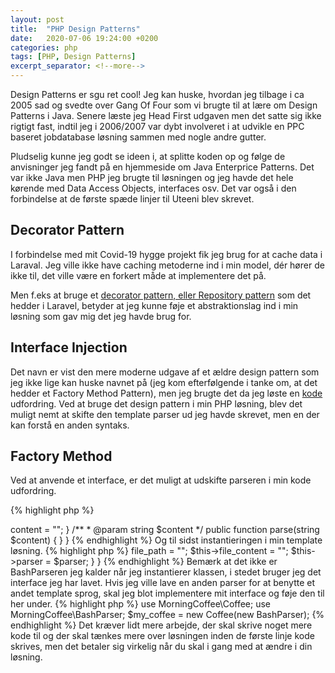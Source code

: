 ```yaml
---
layout: post
title:  "PHP Design Patterns"
date:   2020-07-06 19:24:00 +0200
categories: php
tags: [PHP, Design Patterns]
excerpt_separator: <!--more-->
---
```

Design Patterns er sgu ret cool! Jeg kan huske, hvordan jeg tilbage i ca 2005 sad og svedte over Gang Of Four som vi brugte til at lære om Design Patterns i Java. Senere læste jeg Head First udgaven men det satte sig ikke rigtigt fast, indtil jeg i 2006/2007 var dybt involveret i at udvikle en PPC baseret jobdatabase løsning sammen med nogle andre gutter.
<!--more-->
Pludselig kunne jeg godt se ideen i, at splitte koden op og følge de anvisninger jeg fandt på en hjemmeside om Java Enterprice Patterns. Det var ikke Java men PHP jeg brugte til løsningen og jeg havde det hele kørende med Data Access Objects, interfaces osv. Det var også i den forbindelse at de første spæde linjer til Uteeni blev skrevet.
## Decorator Pattern
I forbindelse med mit Covid-19 hygge projekt fik jeg brug for at cache data i Laraval. Jeg ville ikke have caching metoderne ind i min model, dér hører de ikke til, det ville være en forkert måde at implementere det på.

Men f.eks at bruge et [decorator pattern, eller Repository pattern](/laravel/2020/06/16/laravel-decorator-pattern.html) som det hedder i Laravel, betyder at jeg kunne føje et abstraktionslag ind i min løsning som gav mig det jeg havde brug for.

## Interface Injection
Det navn er vist den mere moderne udgave af et ældre design pattern som jeg ikke lige kan huske navnet på (jeg kom efterfølgende i tanke om, at det hedder et Factory Method Pattern), men jeg brugte det da jeg løste en [kode](https://github.com/kristiannissen/morningcoffee/tree/master/src/MorningCoffee) udfordring. Ved at bruge det design pattern i min PHP løsning, blev det muligt nemt at skifte den template parser ud jeg havde skrevet, men en der kan forstå en anden syntaks.

## Factory Method
Ved at anvende et interface, er det muligt at udskifte parseren i min kode udfordring.

{% highlight php %}
<?php
/**
 * @ParserInterface
 */
namespace MorningCoffee;

interface ParserInterface
{
    /**
     * @param string $content
     * @return PHP output
     */
    public function parse(string $content);
}
{% endhighlight %}

Når jeg instantierer min klasse, instantierer jeg selve interfacet i stedet for den konkrete klasse som i dette tilfælde er en BashParser klasse ;) Jeg synes selv det var ret sjovt at bruge bash som template sprog. Helt vildt sjovt...

Selve parseren der implementerer mit interface.

{% highlight php %}
<?php
/**
 * BashParser class
 */
namespace MorningCoffee;

use MorningCoffee\ParserInterface;
use MorningCoffee\Str;

class BashParser implements ParserInterface
{
    public function __construct()
    {
        $this->content = "";
    }

    /**
     * @param string $content
     */
    public function parse(string $content)
    {
    }
}
{% endhighlight %}

Og til sidst instantieringen i min template løsning.

{% highlight php %}
<?php

namespace MorningCoffee;

use MorningCoffee\CoffeeException;
use MorningCoffee\ParserInterface;
/**
 * class Coffee
 */
class Coffee
{
    protected $file_path;
    protected $file_contents;
    protected $parser;

    /**
     * @param ParserInterface $parser
     */
    public function __construct(ParserInterface $parser)
    {
        $this->file_path = "";
        $this->file_content = "";
        $this->parser = $parser;
    }
}
{% endhighlight %}

Bemærk at det ikke er BashParseren jeg kalder når jeg instantierer klassen, i stedet bruger jeg det interface jeg har lavet. Hvis jeg ville lave en anden parser for at benytte et andet template sprog, skal jeg blot implementere mit interface og føje den til her under.

{% highlight php %}
use MorningCoffee\Coffee;
use MorningCoffee\BashParser;

$my_coffee = new Coffee(new BashParser);
{% endhighlight %}

Det kræver lidt mere arbejde, der skal skrive noget mere kode til og der skal tænkes mere over løsningen inden de første linje kode skrives, men det betaler sig virkelig når du skal i gang med at ændre i din løsning.
